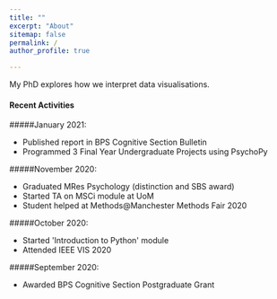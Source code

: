 ```yaml
---
title: ""
excerpt: "About"
sitemap: false
permalink: /
author_profile: true

---
```


My PhD explores how we interpret data visualisations. 

#### Recent Activities

#####January 2021:
  * Published report in BPS Cognitive Section Bulletin 
  * Programmed 3 Final Year Undergraduate Projects using PsychoPy

#####November 2020:
  * Graduated MRes Psychology (distinction and SBS award)
  * Started TA on MSCi module at UoM
  * Student helped at Methods@Manchester Methods Fair 2020

#####October 2020:
  * Started 'Introduction to Python' module
  * Attended IEEE VIS 2020

#####September 2020: 
  * Awarded BPS Cognitive Section Postgraduate Grant
